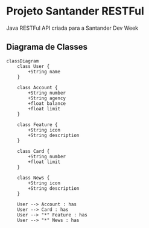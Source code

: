 # Projeto Santander RESTFul 
Java RESTFul API criada para a Santander Dev Week

## Diagrama de Classes
```mermaid
classDiagram
    class User {
        +String name
    }
    
    class Account {
        +String number
        +String agency
        +float balance
        +float limit
    }
    
    class Feature {
        +String icon
        +String description
    }
    
    class Card {
        +String number
        +float limit
    }
    
    class News {
        +String icon
        +String description
    }
    
    User --> Account : has
    User --> Card : has
    User --> "*" Feature : has
    User --> "*" News : has
```
